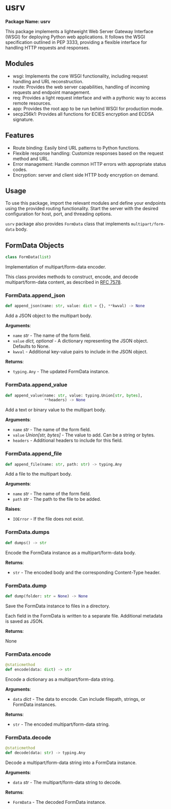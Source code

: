 <a id="usrv"></a>

# usrv

__Package Name: usrv__


This package implements a lightweight Web Server Gateway Interface (WSGI)
for deploying Python web applications. It follows the WSGI specification
outlined in PEP 3333, providing a flexible interface for handling HTTP
requests and responses.

## Modules
- wsgi: Implements the core WSGI functionality, including request
  handling and URL reconstruction.
- route: Provides the web server capabilities, handling of incoming requests
  and endpoint management.
- req: Provides a light request interface and with a pythonic way to access
  remote resources.
- app: Provides the root app to be run behind WSGI for production mode.
- secp256k1: Provides all functions for ECIES encryption and ECDSA signature.

## Features
- Route binding: Easily bind URL patterns to Python functions.
- Flexible response handling: Customize responses based on the request
  method and URL.
- Error management: Handle common HTTP errors with appropriate status codes.
- Encryption: server and client side HTTP body encryption on demand.

## Usage
To use this package, import the relevant modules and define your endpoints
using the provided routing functionality. Start the server with the desired
configuration for host, port, and threading options.

`usrv` package also provides `FormData` class that implements
`multipart/form-data` body.

<a id="usrv.FormData"></a>

## FormData Objects

```python
class FormData(list)
```

Implementation of multipart/form-data encoder.

This class provides methods to construct, encode, and decode
multipart/form-data content, as described in [RFC 7578](https://datatracker.ietf.org/doc/html/rfc7578).

<a id="usrv.FormData.append_json"></a>

### FormData.append\_json

```python
def append_json(name: str, value: dict = {}, **kwval) -> None
```

Add a JSON object to the multipart body.

**Arguments**:

- `name` _str_ - The name of the form field.
- `value` _dict, optional_ - A dictionary representing the JSON object.
  Defaults to None.
- `kwval` - Additional key-value pairs to include in the JSON object.
  

**Returns**:

- `typing.Any` - The updated FormData instance.

<a id="usrv.FormData.append_value"></a>

### FormData.append\_value

```python
def append_value(name: str, value: typing.Union[str, bytes],
                 **headers) -> None
```

Add a text or binary value to the multipart body.

**Arguments**:

- `name` _str_ - The name of the form field.
- `value` _Union[str, bytes]_ - The value to add. Can be a string or
  bytes.
- `headers` - Additional headers to include for this field.

<a id="usrv.FormData.append_file"></a>

### FormData.append\_file

```python
def append_file(name: str, path: str) -> typing.Any
```

Add a file to the multipart body.

**Arguments**:

- `name` _str_ - The name of the form field.
- `path` _str_ - The path to the file to be added.
  

**Raises**:

- `IOError` - If the file does not exist.

<a id="usrv.FormData.dumps"></a>

### FormData.dumps

```python
def dumps() -> str
```

Encode the FormData instance as a multipart/form-data body.

**Returns**:

- `str` - The encoded body and the corresponding Content-Type header.

<a id="usrv.FormData.dump"></a>

### FormData.dump

```python
def dump(folder: str = None) -> None
```

Save the FormData instance to files in a directory.

Each field in the FormData is written to a separate file.
Additional metadata is saved as JSON.

**Returns**:

  None

<a id="usrv.FormData.encode"></a>

### FormData.encode

```python
@staticmethod
def encode(data: dict) -> str
```

Encode a dictionary as a multipart/form-data string.

**Arguments**:

- `data` _dict_ - The data to encode. Can include filepath, strings, or
  FormData instances.
  

**Returns**:

- `str` - The encoded multipart/form-data string.

<a id="usrv.FormData.decode"></a>

### FormData.decode

```python
@staticmethod
def decode(data: str) -> typing.Any
```

Decode a multipart/form-data string into a FormData instance.

**Arguments**:

- `data` _str_ - The multipart/form-data string to decode.
  

**Returns**:

- `FormData` - The decoded FormData instance.

